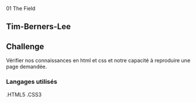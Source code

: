 01 The Field
## Tim-Berners-Lee

## Challenge
Vérifier nos connaissances en html et css et notre capacité à reproduire une page demandée. 

### Langages utilisés
.HTML5
.CSS3
